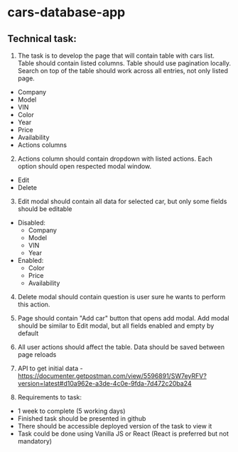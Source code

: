 # cars-database-app

## Technical task:

1. The task is to develop the page that will contain table with cars list. Table should contain listed columns. Table should use pagination locally. Search on top of the table should work across all entries, not only listed page.
  - Company
  - Model
  - VIN
  - Color
  - Year
  - Price
  - Availability
  - Actions columns

2. Actions column should contain dropdown with listed actions. Each option should open respected modal window.
  - Edit
  - Delete

3. Edit modal should contain all data for selected car, but only some fields should be editable
  - Disabled:
    - Company
    - Model
    - VIN
    - Year
  - Enabled:
    - Color
    - Price
    - Availability

4. Delete modal should contain question is user sure he wants to perform this action.

5. Page should contain "Add car" button that opens add modal. Add modal should be similar to Edit modal, but all fields enabled and empty by default

6. All user actions should affect the table. Data should be saved between page reloads

7. API to get initial data - https://documenter.getpostman.com/view/5596891/SW7eyRFV?version=latest#d10a962e-a3de-4c0e-9fda-7d472c20ba24

8. Requirements to task:
  - 1 week to complete (5 working days)
  - Finished task should be presented in github
  - There should be accessible deployed version of the task to view it
  - Task could be done using Vanilla JS or React (React is preferred but not mandatory)